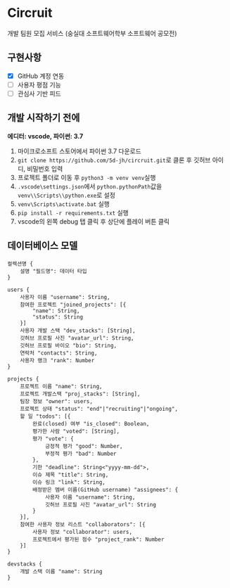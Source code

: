 # Circruit
개발 팀원 모집 서비스 (숭실대 소프트웨어학부 소프트웨어 공모전)

## 구현사항
 - [x] GitHub 계정 연동
 - [ ] 사용자 평점 기능
 - [ ] 관심사 기반 피드

## 개발 시작하기 전에
**에디터: vscode, 파이썬: 3.7**
1. 마이크로소프트 스토어에서 파이썬 3.7 다운로드
2. `git clone https://github.com/5d-jh/circruit.git`로 클론 후 깃허브 아이디, 비밀번호 입력
3. 프로젝트 폴더로 이동 후 `python3 -m venv venv`실행
4. `.vscode\settings.json`에서 `python.pythonPath`값을 `venv\\Scripts\\python.exe`로 설정
5. `venv\Scripts\activate.bat` 실행
6. `pip install -r requirements.txt` 실행
7. vscode의 왼쪽 debug 탭 클릭 후 상단에 플레이 버튼 클릭

## 데이터베이스 모델
```
컬렉션명 {
    설명 "필드명": 데이터 타입
}
```

```
users {
    사용자 이름 "username": String,
    참여한 프로젝트 "joined_projects": [{
        "name": String,
        "status": String
    }]
    사용자 개발 스택 "dev_stacks": [String],
    깃허브 프로필 사진 "avatar_url": String,
    깃허브 프로필 바이오 "bio": String,
    연락처 "contacts": String,
    사용자 랭크 "rank": Number
}

projects {
    프로젝트 이름 "name": String,
    프로젝트 개발스택 "proj_stacks": [String],
    팀장 정보 "owner": users,
    프로젝트 상태 "status": "end"|"recruiting"|"ongoing",
    할 일 "todos": [{
        완료(closed) 여부 "is_closed": Boolean,
        평가한 사람 "voted": [String],
        평가 "vote": {
            긍정적 평가 "good": Number,
            부정적 평가 "bad": Number
        },
        기한 "deadline": String<"yyyy-mm-dd">,
        이슈 제목 "title": String,
        이슈 링크 "link": String,
        배정받은 멤버 이름(GitHub username) "assignees": {
            사용자 이름 "username": String,
            깃허브 프로필 사진 "avatar_url": String
        }
    }],
    참여한 사용자 정보 리스트 "collaborators": [{
        사용자 정보 "collaborator": users,
        프로젝트에서 평가된 점수 "project_rank": Number
    }]
}

devstacks {
    개발 스택 이름 "name": String
}
```
